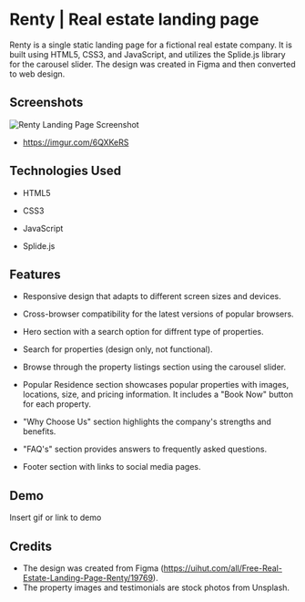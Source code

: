 
# Renty | Real estate landing page

Renty is a single static landing page for a fictional real estate company. It is built using HTML5, CSS3, and JavaScript, and utilizes the Splide.js library for the carousel slider. The design was created in Figma and then converted to web design.


## Screenshots

![Renty Landing Page Screenshot](https://i.imgur.com/6QXKeRS.png "Renty Landing Page")


- https://imgur.com/6QXKeRS


## Technologies Used

- HTML5

- CSS3

- JavaScript

- Splide.js
## Features

- Responsive design that adapts to different screen sizes and devices.

- Cross-browser compatibility for the latest versions of popular browsers.

- Hero section with a search option for diffrent type of properties.

- Search for properties (design only, not functional).

- Browse through the property listings section using the carousel slider.

- Popular Residence section showcases popular properties with images, locations, size, and pricing information. It includes a "Book Now" button for each property.

- "Why Choose Us" section highlights the company's strengths and benefits.

- "FAQ's" section provides answers to frequently asked questions.

- Footer section with links to social media pages.

## Demo

Insert gif or link to demo


## Credits

- The design was created from Figma (https://uihut.com/all/Free-Real-Estate-Landing-Page-Renty/19769).
- The property images and testimonials are stock photos from Unsplash.
